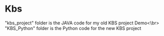 # Kbs
"kbs_project" folder is the JAVA code for my old KBS project Demo<\br>
"KBS_Python" folder is the Python code for the new KBS project
